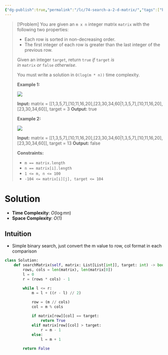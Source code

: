 ```yaml
---
{"dg-publish":true,"permalink":"/lc/74-search-a-2-d-matrix/","tags":["binarySearch"]}
---
```


>[!Problem]
>You are given an `m x n` integer matrix `matrix` with the following two properties:
> - Each row is sorted in non-decreasing order.
> - The first integer of each row is greater than the last integer of the previous row.
> 
> Given an integer `target`, return `true` _if_ `target` _is in_ `matrix` _or_ `false` _otherwise_.
> 
> You must write a solution in `O(log(m * n))` time complexity.
> 
> **Example 1:**
> 
> ![](https://assets.leetcode.com/uploads/2020/10/05/mat.jpg)
> 
> **Input:** matrix = [[1,3,5,7],[10,11,16,20],[23,30,34,60\|1,3,5,7],[10,11,16,20],[23,30,34,60]], target = 3
> **Output:** true
> 
> **Example 2:**
> 
> ![](https://assets.leetcode.com/uploads/2020/10/05/mat2.jpg)
> 
> **Input:** matrix = [[1,3,5,7],[10,11,16,20],[23,30,34,60\|1,3,5,7],[10,11,16,20],[23,30,34,60]], target = 13
> **Output:** false
> 
> **Constraints:**
> 
> - `m == matrix.length`
> - `n == matrix[i].length`
> - `1 <= m, n <= 100`
> - `-104 <= matrix[i][j], target <= 104`

# Solution
- **Time Complexity**: $O(\log{mn})$
- **Space Complexity**: $O(1)$
## Intuition
- Simple binary search, just convert the m value to row, col format in each comparison
```python
class Solution:
    def searchMatrix(self, matrix: List[List[int]], target: int) -> bool:
        rows, cols = len(matrix), len(matrix[0])
        l = 0
        r = (rows * cols) - 1

        while l <= r:
            m = l + ((r - l) // 2)
            
            row = (m // cols)
            col = m % cols

            if matrix[row][col] == target:
                return True
            elif matrix[row][col] > target:
                r = m - 1
            else:
                l = m + 1
        
        return False
```